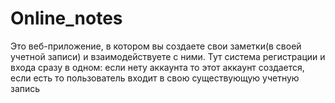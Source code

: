 # Online_notes
Это веб-приложение, в котором вы создаете свои заметки(в своей учетной записи) и взаимодействуете с ними.
Тут система регистрации и входа сразу в одном: если нету аккаунта то этот аккаунт создается, если есть то пользователь входит в свою существующую учетную запись
